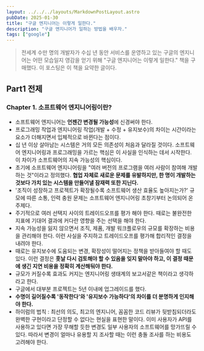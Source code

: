 ```yaml
---
layout: ../../../layouts/MarkdownPostLayout.astro
pubDate: 2025-01-30
title: "구글 엔지니어는 이렇게 일한다."
description: "구글 엔지니어가 일하는 방법을 배우자."
tags: ["google"]
---
```


> 전세계 수만 명의 개발자가 수십 년 동안 서비스를 운영하고 있는 구글의 엔지니어는 어떤 모습일지 영감을 얻기 위해 "구글 엔지니어는 이렇게 일한다." 책을 구매했다. 이 포스팅은 이 책을 요약한 글이다.

## Part1 전제

### Chapter 1. 소프트웨어 엔지니어링이란?

- 소프트웨어 엔지니어는 **언젠간 변경될 가능성**에 신경써야 한다.
- 프로그래밍 작업과 엔지니어링 작업(개발 + 수정 + 유지보수)의 차이는 시간이라는 요소가 더해지면서 입체적으로 바뀐다는 점이다.
- 십 년 이상 살아남는 시스템은 거의 모든 의존성이 처음과 달라질 것이다. 소프트웨어 엔지니어링과 프로그래밍을 가르는 핵심은 이 사실을 인식하는 데서 시작한다. 이 차이가 소프트웨어의 지속 가능성의 핵심이다.
- 초기에 소프트웨어 엔지니어링을 "여러 버전의 프로그램을 여러 사람이 참여해 개발하는 것"이라고 정의했다. **협업 자체로 새로운 문제를 유발하지만, 한 명이 개발하는 것보다 가치 있는 시스템을 만들어낼 잠재력 또한 지닌다.**
- '조직이 성장하고 프로젝트가 확장될수록 소프트웨어 생산 효율도 높아지는가?' 규모에 따른 소통, 인력 충원 문제는 소프트웨어 엔지니어링 초창기부터 논의되어 온 주제다.
- 주기적으로 여러 선택지 사이의 트레이드오프를 평가 해야 한다. 때로는 불완전한 지표에 기대어 결과에 커다란 영향을 주는 선택을 해야 한다.
- 지속 가능성을 잃지 않으면서 조직, 제품, 개발 워크플로우의 규모를 확장하는 비용을 관리해야 한다. 이런 사실을 주지하고 트레이드오프를 평가해 합리적인 결정을 내려야 한다.
- 때로는 유지보수에 도움되는 변경, 확장성이 떨어지는 정책을 받아들여야 할 때도 있다. 이런 결정은 **훗날 다시 검토해야 할 수 있음을 잊지 말아야 하고, 이 결정 때문에 생긴 지연 비용을 정확히 계산해둬야 한다.**
- 규모가 커질수록 효과도 커지는 엔지니어링 생태계의 보고서같은 책이라고 생각하라고 한다.
- 구글에서 대부분 프로젝트는 5년 이내에 업그레이드를 했다.
- **수명이 길어질수록 '동작한다'와 '유지보수 가능하다'의 차이를 더 분명하게 인지해야 한다.**
- 하이럼의 법칙 : 최선의 의도, 최고의 엔지니어, 꼼꼼한 코드 리뷰가 뒷받침되더라도 완벽한 구현이라고 단정할 수 없다는 현실을 표현한 말이다. 이미 사용자가 API를 사용하고 있다면 가장 무해할 듯한 변경도 일부 사용자의 소프트웨어를 망가뜨릴 수 있다. 따라서 변경이 얼마나 유용할 지 조사할 때는 이런 충돌 조사를 하는 비용도 고려해야 한다.
